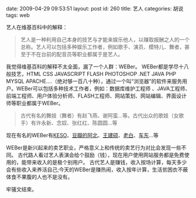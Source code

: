 date: 2009-04-29 09:53:51
layout: post
id: 260
title: 艺人
categories: 胡说
tags: web

艺人在维基百科中的解释：


> 艺人是一种利用自己本身的技艺与才能来娱乐他人，以赚取报酬之人的一个总称。艺人可以包括多种娱乐工作者，例如歌手、演员、模特儿、舞者，甚至于不在台前的配音员等职业都属于是艺人。



我觉得维基百科的解释不太全面，漏了一个人群：WEBer。
WEBer都是学尽十八般技艺，HTML CSS JAVASCRIPT FLASH PHOTOSHOP .NET JAVA PHP MYSQL APACHE....（绝对够一百八十种），通过一个叫“浏览器”的软件来服务用户。WEBer可以包括多种技术工作者，例如：数据库维护工程师 、JAVA工程师、前端工程师、用户体验分析师、FLASH工程师、网站策划、网站编辑、界面设计师等职业都属于WEBer。




> 古代有名的舞妓（舞者）有赵飞燕、谢阿蛮…等。古代出众的歌妓（女歌手）有许永新、念奴、张红红、陈圆圆…等



现在有名的WEBer有[KESO](http://blog.donews.com/keso)、[豆瓣的阿北](http://www.douban.com/people/ahbei/)、[王建硕](http://home.wangjianshuo.com/cn/)、[老白](http://blog.donews.com/laobai/)、[车东](http://www.chedong.com)...等

WEBer是新兴起来的卖艺职业，严格意义上和传统的卖艺行为对比会发现一些不同。
古代路人看过艺人表演会给个鼓励（钱），现在用户使用网站服务都是免费使用的，能带来收入的是极个别用户。
古代艺人是赚钱，收入按场计算，每天多少会有些收入来养活自己;今天的WEBer是赚热闹，收入按年计算，生活贫困衣不蔽体食不果腹的人也不是没有。

牢骚文结束。
